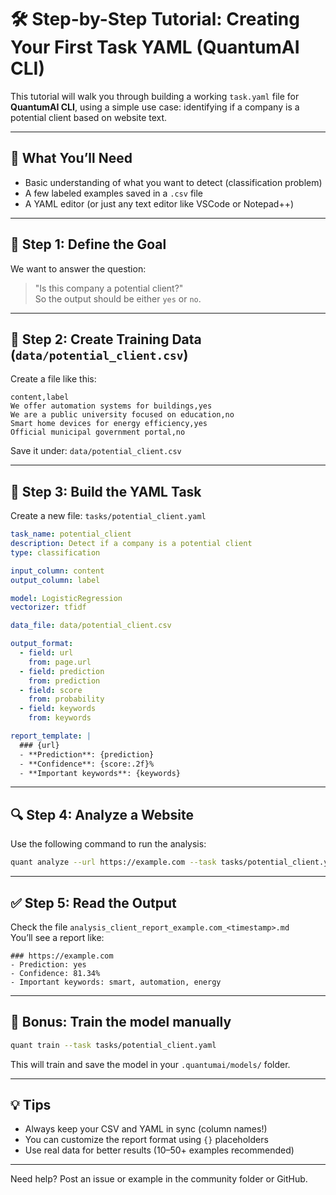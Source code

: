 # 🛠️ Step-by-Step Tutorial: Creating Your First Task YAML (QuantumAI CLI)

This tutorial will walk you through building a working `task.yaml` file for **QuantumAI CLI**, using a simple use case: identifying if a company is a potential client based on website text.

---

## 🧾 What You’ll Need

- Basic understanding of what you want to detect (classification problem)
- A few labeled examples saved in a `.csv` file
- A YAML editor (or just any text editor like VSCode or Notepad++)

---

## 🧠 Step 1: Define the Goal

We want to answer the question:

> "Is this company a potential client?"  
So the output should be either `yes` or `no`.

---

## 🧱 Step 2: Create Training Data (`data/potential_client.csv`)

Create a file like this:

```csv
content,label
We offer automation systems for buildings,yes
We are a public university focused on education,no
Smart home devices for energy efficiency,yes
Official municipal government portal,no
```

Save it under: `data/potential_client.csv`

---

## 🧩 Step 3: Build the YAML Task

Create a new file: `tasks/potential_client.yaml`

```yaml
task_name: potential_client
description: Detect if a company is a potential client
type: classification

input_column: content
output_column: label

model: LogisticRegression
vectorizer: tfidf

data_file: data/potential_client.csv

output_format:
  - field: url
    from: page.url
  - field: prediction
    from: prediction
  - field: score
    from: probability
  - field: keywords
    from: keywords

report_template: |
  ### {url}
  - **Prediction**: {prediction}
  - **Confidence**: {score:.2f}%
  - **Important keywords**: {keywords}
```

---

## 🔍 Step 4: Analyze a Website

Use the following command to run the analysis:

```bash
quant analyze --url https://example.com --task tasks/potential_client.yaml -o client_report
```

---

## ✅ Step 5: Read the Output

Check the file `analysis_client_report_example.com_<timestamp>.md`  
You’ll see a report like:

```
### https://example.com
- Prediction: yes
- Confidence: 81.34%
- Important keywords: smart, automation, energy
```

---

## 🧪 Bonus: Train the model manually

```bash
quant train --task tasks/potential_client.yaml
```

This will train and save the model in your `.quantumai/models/` folder.

---

## 💡 Tips

- Always keep your CSV and YAML in sync (column names!)
- You can customize the report format using `{}` placeholders
- Use real data for better results (10–50+ examples recommended)

---

Need help? Post an issue or example in the community folder or GitHub.